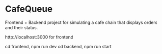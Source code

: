 # CafeQueue

Frontend + Backend project for simulating a cafe chain that displays orders and their status.


http://localhost:3000 for frontend

cd frontend, npm run dev
cd backend, npm run start
